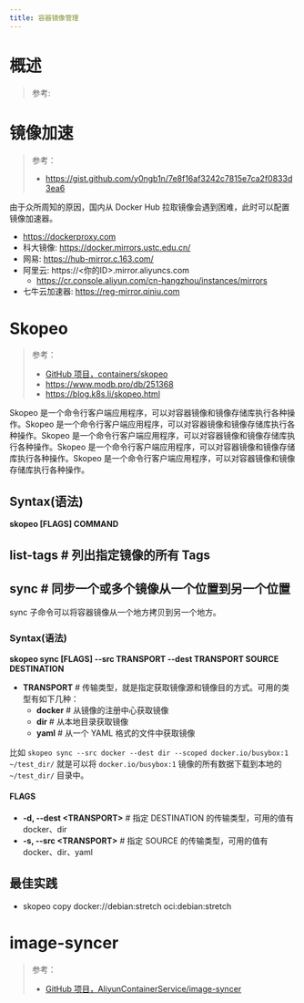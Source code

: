 ```yaml
---
title: 容器镜像管理
---
```


# 概述

> 参考:

# 镜像加速

> 参考：
> 
> - https://gist.github.com/y0ngb1n/7e8f16af3242c7815e7ca2f0833d3ea6

由于众所周知的原因，国内从 Docker Hub 拉取镜像会遇到困难，此时可以配置镜像加速器。

- https://dockerproxy.com
- 科大镜像: https://docker.mirrors.ustc.edu.cn/
- 网易: https://hub-mirror.c.163.com/
- 阿里云: https://<你的ID>.mirror.aliyuncs.com
  - https://cr.console.aliyun.com/cn-hangzhou/instances/mirrors
- 七牛云加速器: https://reg-mirror.qiniu.com

# Skopeo

> 参考：
> 
> - [GitHub 项目，containers/skopeo](https://github.com/containers/skopeo)
> - <https://www.modb.pro/db/251368>
> - <https://blog.k8s.li/skopeo.html>

Skopeo 是一个命令行客户端应用程序，可以对容器镜像和镜像存储库执行各种操作。Skopeo 是一个命令行客户端应用程序，可以对容器镜像和镜像存储库执行各种操作。Skopeo 是一个命令行客户端应用程序，可以对容器镜像和镜像存储库执行各种操作。Skopeo 是一个命令行客户端应用程序，可以对容器镜像和镜像存储库执行各种操作。Skopeo 是一个命令行客户端应用程序，可以对容器镜像和镜像存储库执行各种操作。

## Syntax(语法)

**skopeo \[FLAGS] COMMAND**

## list-tags # 列出指定镜像的所有 Tags

## sync # 同步一个或多个镜像从一个位置到另一个位置

sync 子命令可以将容器镜像从一个地方拷贝到另一个地方。

### Syntax(语法)

**skopeo sync \[FLAGS] --src TRANSPORT --dest TRANSPORT SOURCE DESTINATION**

- **TRANSPORT** # 传输类型，就是指定获取镜像源和镜像目的方式。可用的类型有如下几种：
  - **docker** # 从镜像的注册中心获取镜像
  - **dir** # 从本地目录获取镜像
  - **yaml** # 从一个 YAML 格式的文件中获取镜像

比如 `skopeo sync --src docker --dest dir --scoped docker.io/busybox:1 ~/test_dir/` 就是可以将 `docker.io/busybox:1` 镜像的所有数据下载到本地的 `~/test_dir/` 目录中。

#### FLAGS

- **-d, --dest \<TRANSPORT>** # 指定 DESTINATION 的传输类型，可用的值有 docker、dir
- **-s, --src \<TRANSPORT>** # 指定 SOURCE 的传输类型，可用的值有 docker、dir、yaml

## 最佳实践

- skopeo copy docker://debian:stretch oci:debian:stretch

# image-syncer

> 参考：
> - [GitHub 项目，AliyunContainerService/image-syncer](https://github.com/AliyunContainerService/image-syncer)
